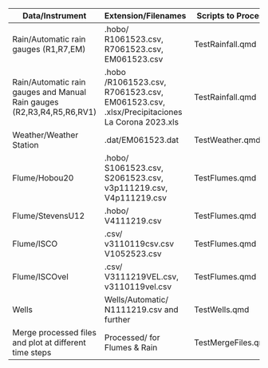 | Data/Instrument                                                  | Extension/Filenames                                                | Scripts to Process      |
|-----------------------------------------------------------------|---------------------------------------------------------|-------------------------|
| Rain/Automatic rain gauges (R1,R7,EM)                           | .hobo/ R1061523.csv, R7061523.csv, EM061523.csv               | TestRainfall.qmd |
| Rain/Automatic rain gauges and Manual Rain gauges (R2,R3,R4,R5,R6,RV1) | .hobo /R1061523.csv, R7061523.csv, EM061523.csv, .xlsx/Precipitaciones La Corona 2023.xls | TestRainfall.qmd |
| Weather/Weather Station                                          | .dat/EM061523.dat                                            | TestWeather.qmd  |
| Flume/Hobou20                                                    |.hobo/  S1061523.csv, S2061523.csv, v3p111219.csv, V4p111219.csv | TestFlumes.qmd      |
| Flume/StevensU12                                                 | .hobo/ V4111219.csv | TestFlumes.qmd      |
| Flume/ISCO                                                       | .csv/ v3110119csv.csv  V1052523.csv | TestFlumes.qmd      |
| Flume/ISCOvel                                                    | .csv/  V3111219VEL.csv, v3110119vel.csv| TestFlumes.qmd      |
|Wells                                                             | Wells/Automatic/  N1111219.csv and further| TestWells.qmd|
Merge processed files and plot at different time steps             | Processed/ for Flumes & Rain |TestMergeFiles.qmd| 
















